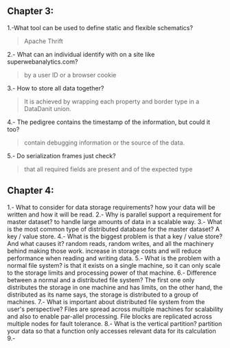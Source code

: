 ## Chapter 3:
1.-What tool can be used to define static and flexible schematics?
> Apache Thrift

2.- What can an individual identify with on a site like superwebanalytics.com?
> by a user ID or a browser cookie

3.- How to store all data together?
> It is achieved by wrapping each property and border type in a DataDanit union.

4.- The pedigree contains the timestamp of the information, but could it too?
> contain debugging information or the source of the data.

5.- Do serialization frames just check?
> that all required fields are present and of the expected type

## Chapter 4:
1.- What to consider for data storage requirements?
how your data will be written and how it will be read.
2.- Why is parallel support a requirement for master dataset?
to handle large amounts of data in a scalable way.
3.- What is the most common type of distributed database for the master dataset?
A key / value store.
4.- What is the biggest problem is that a key / value store? And what causes it?
random reads, random writes, and all the machinery behind making those work.
increase in storage costs and will reduce performance when reading and writing data.
5.- What is the problem with a normal file system?
is that it exists on a single machine, so it can only scale to the storage limits and processing power of that machine.
6.- Difference between a normal and a distributed file system?
The first one only distributes the storage in one machine and has limits, on the other hand, the distributed as its name says, the storage is distributed to a group of machines.
7.- What is important about distributed file system from the user's perspective?
Files are spread across multiple machines for scalability and also to enable par-allel processing.
File blocks are replicated across multiple nodes for fault tolerance.
8.- What is the vertical partition?
partition your data so that a function only accesses relevant data for its calculation
9.-
